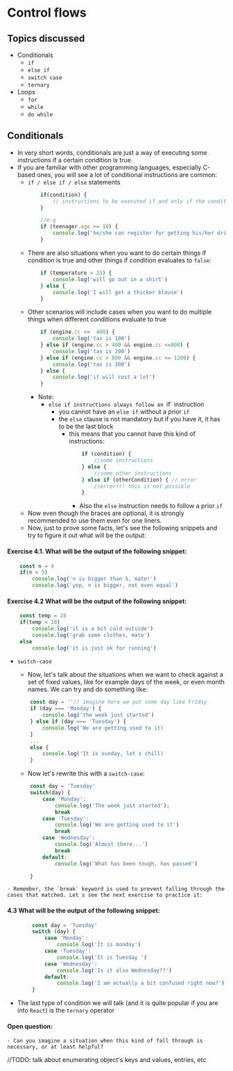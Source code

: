 # Control flows

## Topics discussed

- Conditionals
    - `if`
    - `else if`
    - `switch case`
    - `ternary`
- Loops
    - `for`
    - `while`
    - `do while`


## Conditionals
- In very short words, conditionals are just a way of executing some instructions if a certain condition is true.
- If you are familiar with other programming languages, especially C-based ones, you will see a lot of conditional instructions are common:
    * `if / else if / else` statements
        ```javascript
            if(condition) {
                // instructions to be executed if and only if the condition is true
            }

            //e.g
            if (teenager.age >= 18) {
                console.log('he/she can register for getting his/her driving license')
            }
        ```
    - There are also situations when you want to do certain things if condition is true and other things if condition evaluates to `false`:
        ```javascript
            if (temperature > 25) {
                console.log('will go out in a shirt')
            } else {
                console.log('I will get a thicker blouse')
            }
        ```
    - Other scenarios will include cases when you want to do multiple things when different conditions evaluate to true
        ```javascript
            if (engine.cc <=  400) {
                console.log('tax is 100')
            } else if (engine.cc > 400 && engine.cc <=800) {
                console.log('tax is 200')
            } else if (engine.cc > 800 && engine.cc <= 1200) {
                console.log('tax is 300')
            } else {
                console.log('it will cost a lot')
            }
        ```
        - Note:
            - `else if instructions always follow an `if` instruction
                - you cannot have an `else if` without a prior `if`
                - the `else` clause is not mandatory but if you have it, it has to be the last block
                    - this means that you cannot have this kind of instructions:
                        ```javascript
                            if (condition) {
                                //some instructions
                            } else {
                                //some other instructions
                            } else if (otherCondition) { // error
                                //error!!! this is not possible
                            }
                        ```
                        - Also the `else` instruction needs to follow a prior `if`
    - Now even though the braces are optional, it is strongly recommended to use them even for one liners.
    - Now, just to prove some facts, let's see the following snippets and try to figure it out what will be the output:
#### Exercise 4.1. What will be the output of the following snippet:
```javascript
    const n = 4
    if(n > 5)
        console.log('n is bigger than 5, mate!')
        console.log('yep, n is bigger, not even equal')
```
#### Exercise 4.2 What will be the output of the following snippet:
```javascript
    const temp = 28
    if(temp < 10)
        console.log('it is a bit cold outside')
        console.log('grab some clothes, mate')
    else 
        console.log('it is just ok for running')
```

   * `switch-case`
        - Now, let's talk about the situations when we want to check against a set of fixed values, like for example days of the week, or even month names. We can try and do something like:
        
        ```javascript
            const day = ''// imagine here we put some day like Friday
            if (day === 'Monday') {
                console.log('the week just started')
            } else if (day === 'Tuesday') {
                console.log('We are getting used to it)
            }
            ...
            else {
                console.log('It is sunday, let s chill)
            }
        ```
        * Now let's rewrite this with a `switch-case`:

        ```javascript
            const day = 'Tuesday'
            switch(day) {
                case 'Monday':
                    console.log('The week just started');
                    break
                case 'Tuesday':
                    console.log('We are getting used to it')
                    break
                case 'Wednesday':
                    console.log('Almost there...')
                    break
                default:
                    console.log('What has been tough, has passed')
                    
            }
        ```
    - Remember, the `break` keyword is used to prevent falling through the cases that matched. Let s see the next exercise to practice it:

#### 4.3 What will be the output of the following snippet:
```javascript
        const day = 'Tuesday'
        switch (day) {
            case 'Monday':
                console.log('It is monday')
            case 'Tuesday':
                console.log('It is Tuesday ')
            case 'Wednesday':
                console.log('Is it also Wednesday??')
            default:
                console.log('I am actually a bit confused right now?')
        }
 ```

- The last type of condition we will talk (and it is quite popular if you are into `React`) is the `ternary` operator

#### Open question:
    - Can you imagine a situation when this kind of fall through is necessary, or at least helpful?

//TODO: talk about enumerating object's keys and values, entries, etc
